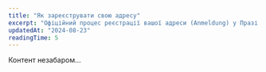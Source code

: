 ```yaml
---
title: "Як зареєструвати свою адресу"
excerpt: "Офіційний процес реєстрації вашої адреси (Anmeldung) у Празі."
updatedAt: "2024-08-23"
readingTime: 5
---
```


Контент незабаром...
